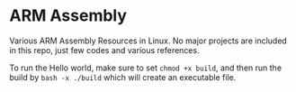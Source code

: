 # ARM Assembly
Various ARM Assembly Resources in Linux. No major projects are included in
this repo, just few codes and various references.

To run the Hello world, make sure to set <code>chmod +x build</code>, and
then run the build by <code>bash -x ./build</code> which will create an executable file.
